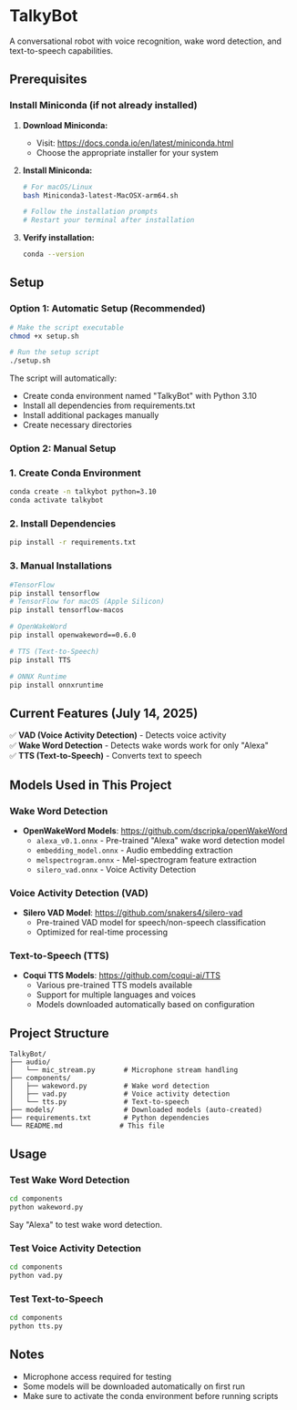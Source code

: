 # TalkyBot

A conversational robot with voice recognition, wake word detection, and text-to-speech capabilities.

## Prerequisites

### Install Miniconda (if not already installed)

1. **Download Miniconda:**

   - Visit: https://docs.conda.io/en/latest/miniconda.html
   - Choose the appropriate installer for your system

2. **Install Miniconda:**

   ```bash
   # For macOS/Linux
   bash Miniconda3-latest-MacOSX-arm64.sh

   # Follow the installation prompts
   # Restart your terminal after installation
   ```

3. **Verify installation:**
   ```bash
   conda --version
   ```

## Setup

### Option 1: Automatic Setup (Recommended)

```bash
# Make the script executable
chmod +x setup.sh

# Run the setup script
./setup.sh
```

The script will automatically:

- Create conda environment named "TalkyBot" with Python 3.10
- Install all dependencies from requirements.txt
- Install additional packages manually
- Create necessary directories

### Option 2: Manual Setup

### 1. Create Conda Environment

```bash
conda create -n talkybot python=3.10
conda activate talkybot
```

### 2. Install Dependencies

```bash
pip install -r requirements.txt
```

### 3. Manual Installations

```bash
#TensorFlow
pip install tensorflow
# TensorFlow for macOS (Apple Silicon)
pip install tensorflow-macos

# OpenWakeWord
pip install openwakeword==0.6.0

# TTS (Text-to-Speech)
pip install TTS

# ONNX Runtime
pip install onnxruntime
```

## Current Features (July 14, 2025)

✅ **VAD (Voice Activity Detection)** - Detects voice activity  
✅ **Wake Word Detection** - Detects wake words work for only "Alexa"  
✅ **TTS (Text-to-Speech)** - Converts text to speech

## Models Used in This Project

### Wake Word Detection

- **OpenWakeWord Models**: https://github.com/dscripka/openWakeWord
  - `alexa_v0.1.onnx` - Pre-trained "Alexa" wake word detection model
  - `embedding_model.onnx` - Audio embedding extraction
  - `melspectrogram.onnx` - Mel-spectrogram feature extraction
  - `silero_vad.onnx` - Voice Activity Detection

### Voice Activity Detection (VAD)

- **Silero VAD Model**: https://github.com/snakers4/silero-vad
  - Pre-trained VAD model for speech/non-speech classification
  - Optimized for real-time processing

### Text-to-Speech (TTS)

- **Coqui TTS Models**: https://github.com/coqui-ai/TTS
  - Various pre-trained TTS models available
  - Support for multiple languages and voices
  - Models downloaded automatically based on configuration



## Project Structure

```
TalkyBot/
├── audio/
│   └── mic_stream.py       # Microphone stream handling
├── components/
│   ├── wakeword.py         # Wake word detection
│   ├── vad.py              # Voice activity detection
│   └── tts.py              # Text-to-speech
├── models/                 # Downloaded models (auto-created)
├── requirements.txt        # Python dependencies
└── README.md              # This file
```

## Usage

### Test Wake Word Detection

```bash
cd components
python wakeword.py
```

Say "Alexa" to test wake word detection.

### Test Voice Activity Detection

```bash
cd components
python vad.py
```

### Test Text-to-Speech

```bash
cd components
python tts.py
```

## Notes

- Microphone access required for testing
- Some models will be downloaded automatically on first run
- Make sure to activate the conda environment before running scripts

